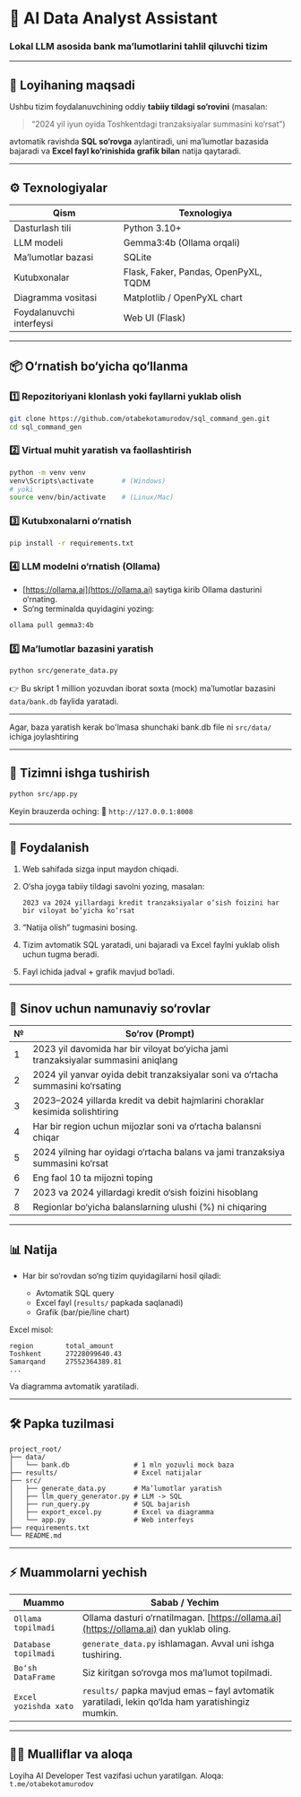 
# 🧠 AI Data Analyst Assistant

### Lokal LLM asosida bank ma’lumotlarini tahlil qiluvchi tizim

---

## 📘 Loyihaning maqsadi

Ushbu tizim foydalanuvchining oddiy **tabiiy tildagi so‘rovini** (masalan:

> “2024 yil iyun oyida Toshkentdagi tranzaksiyalar summasini ko‘rsat”)

avtomatik ravishda **SQL so‘rovga** aylantiradi, uni ma’lumotlar bazasida bajaradi va **Excel fayl ko‘rinishida grafik bilan** natija qaytaradi.

---

## ⚙️ Texnologiyalar

| Qism                     | Texnologiya                          |
| ------------------------ | ------------------------------------ |
| Dasturlash tili          | Python 3.10+                         |
| LLM modeli               | Gemma3:4b (Ollama orqali)            |
| Ma’lumotlar bazasi       | SQLite                               |
| Kutubxonalar             | Flask, Faker, Pandas, OpenPyXL, TQDM |
| Diagramma vositasi       | Matplotlib / OpenPyXL chart          |
| Foydalanuvchi interfeysi | Web UI (Flask)                       |

---

## 📦 O‘rnatish bo‘yicha qo‘llanma

### 1️⃣ Repozitoriyani klonlash yoki fayllarni yuklab olish

```bash
git clone https://github.com/otabekotamurodov/sql_command_gen.git
cd sql_command_gen
```

### 2️⃣ Virtual muhit yaratish va faollashtirish

```bash
python -m venv venv
venv\Scripts\activate       # (Windows)
# yoki
source venv/bin/activate    # (Linux/Mac)
```

### 3️⃣ Kutubxonalarni o‘rnatish

```bash
pip install -r requirements.txt
```

### 4️⃣ LLM modelni o‘rnatish (Ollama)

* [https://ollama.ai](https://ollama.ai) saytiga kirib Ollama dasturini o‘rnating.
* So‘ng terminalda quyidagini yozing:

```bash
ollama pull gemma3:4b
```

### 5️⃣ Ma’lumotlar bazasini yaratish

```bash
python src/generate_data.py
```

👉 Bu skript 1 million yozuvdan iborat soxta (mock) ma’lumotlar bazasini `data/bank.db` faylida yaratadi.

---

Agar, baza yaratish kerak bo'lmasa shunchaki bank.db file ni `src/data/` ichiga joylashtiring

---

## 🚀 Tizimni ishga tushirish

```bash
python src/app.py
```

Keyin brauzerda oching:
🔗 `http://127.0.0.1:8008`

---

## 💬 Foydalanish

1. Web sahifada sizga input maydon chiqadi.
2. O‘sha joyga tabiiy tildagi savolni yozing, masalan:

   ```
   2023 va 2024 yillardagi kredit tranzaksiyalar o‘sish foizini har bir viloyat bo‘yicha ko‘rsat
   ```
3. “Natija olish” tugmasini bosing.
4. Tizim avtomatik SQL yaratadi, uni bajaradi va Excel faylni yuklab olish uchun tugma beradi.
5. Fayl ichida jadval + grafik mavjud bo‘ladi.

---

## 🧩 Sinov uchun namunaviy so‘rovlar

| № | So‘rov (Prompt)                                                                   |
| - | --------------------------------------------------------------------------------- |
| 1 | 2023 yil davomida har bir viloyat bo‘yicha jami tranzaksiyalar summasini aniqlang |
| 2 | 2024 yil yanvar oyida debit tranzaksiyalar soni va o‘rtacha summasini ko‘rsating  |
| 3 | 2023–2024 yillarda kredit va debit hajmlarini choraklar kesimida solishtiring     |
| 4 | Har bir region uchun mijozlar soni va o‘rtacha balansni chiqar                    |
| 5 | 2024 yilning har oyidagi o‘rtacha balans va jami tranzaksiya summasini ko‘rsat    |
| 6 | Eng faol 10 ta mijozni toping                                                     |
| 7 | 2023 va 2024 yillardagi kredit o‘sish foizini hisoblang                           |
| 8 | Regionlar bo‘yicha balanslarning ulushi (%) ni chiqaring                          |

---

## 📊 Natija

* Har bir so‘rovdan so‘ng tizim quyidagilarni hosil qiladi:

  * Avtomatik SQL query
  * Excel fayl (`results/` papkada saqlanadi)
  * Grafik (bar/pie/line chart)

Excel misol:

```
region        total_amount
Toshkent      27228099640.43
Samarqand     27552364389.81
...
```

Va diagramma avtomatik yaratiladi.

---

## 🛠 Papka tuzilmasi

```
project_root/
├── data/
│   └── bank.db                # 1 mln yozuvli mock baza
├── results/                   # Excel natijalar
├── src/
│   ├── generate_data.py       # Ma’lumotlar yaratish
│   ├── llm_query_generator.py # LLM -> SQL
│   ├── run_query.py           # SQL bajarish
│   ├── export_excel.py        # Excel va diagramma
│   └── app.py                 # Web interfeys
├── requirements.txt
└── README.md
```

---

## ⚡ Muammolarni yechish

| Muammo                | Sabab / Yechim                                                                                   |
| --------------------- | ------------------------------------------------------------------------------------------------ |
| `Ollama topilmadi`    | Ollama dasturi o‘rnatilmagan. [https://ollama.ai](https://ollama.ai) dan yuklab oling.           |
| `Database topilmadi`  | `generate_data.py` ishlamagan. Avval uni ishga tushiring.                                        |
| `Bo‘sh DataFrame`     | Siz kiritgan so‘rovga mos ma’lumot topilmadi.                                                    |
| `Excel yozishda xato` | `results/` papka mavjud emas – fayl avtomatik yaratiladi, lekin qo‘lda ham yaratishingiz mumkin. |

---

## 👨‍💻 Mualliflar va aloqa

Loyiha AI Developer Test vazifasi uchun yaratilgan.
Aloqa: `t.me/otabekotamurodov`

